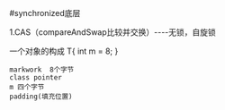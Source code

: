 #synchronized底层

1.CAS（compareAndSwap比较并交换）----无锁，自旋锁

一个对象的构成
	T{
		int m = 8;
	}

	markwork  8个字节
	class pointer
	m 四个字节
	padding(填充位置)
	
